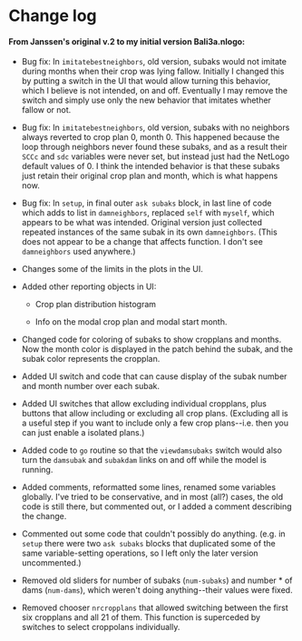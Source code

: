 Change log
====

#### From Janssen's original v.2 to my initial version Bali3a.nlogo:

* Bug fix: In `imitatebestneighbors`, old version, subaks would not
imitate during months when their crop was lying fallow.  Initially I
changed this by putting a switch in the UI that would allow turning this
behavior, which I believe is not intended, on and off.  Eventually I may
remove the switch and simply use only the new behavior that imitates
whether fallow or not.

* Bug fix: In `imitatebestneighbors`, old version, subaks with no
neighbors always reverted to crop plan 0, month 0.  This happened
because the loop through neighbors never found these subaks, and as a
result their `SCCc` and `sdc` variables were never set, but instead just
had the NetLogo default values of 0.  I think the intended behavior is
that these subaks just retain their original crop plan and month, which
is what happens now.

* Bug fix: In `setup`, in final outer `ask subaks` block, in last line of code
which adds to list in `damneighbors`, replaced `self` with `myself`,
which appears to be what was intended.  Original version just collected
repeated instances of the same subak in its own `damneighbors`.
(This does not appear to be a change that affects function.  I don't
see `damneighbors` used anywhere.)

* Changes some of the limits in the plots in the UI.

* Added other reporting objects in UI:

    * Crop plan distribution histogram
    
    * Info on the modal crop plan and modal start month.

* Changed code for coloring of subaks to show cropplans and months.
Now the month color is displayed in the patch behind the subak, and
the subak color represents the cropplan.

* Added UI switch and code that can cause display of the subak number
and month number over each subak.

* Added UI switches that allow excluding individual cropplans, plus
buttons that allow including or excluding all crop plans.  (Excluding
all is a useful step if you want to include only a few crop
plans--i.e. then you can just enable a isolated plans.)

* Added code to `go` routine so that the `viewdamsubaks` switch would
also turn the `damsubak` and `subakdam` links on and off while the
model is running.

* Added comments, reformatted some lines, renamed some variables
globally.  I've tried to be conservative, and in most (all?) cases,
the old code is still there, but commented out, or I added a comment
describing the change.

* Commented out some code that couldn't possibly do anything.  (e.g.
in `setup` there were two `ask subaks` blocks that duplicated some of
the same variable-setting operations, so I left only the later version
uncommented.)

* Removed old sliders for number of subaks (`num-subaks`) and number *
of dams (`num-dams`), which weren't doing anything--their values were
fixed.

* Removed chooser `nrcropplans` that allowed switching between the first
six cropplans and all 21 of them.  This function is superceded by
switches to select croppolans individually.
